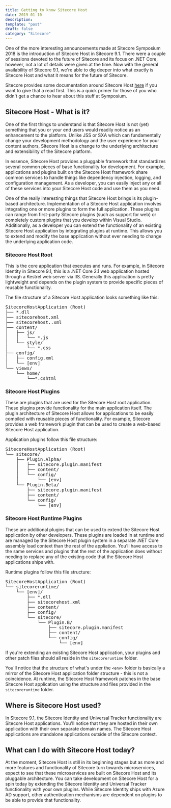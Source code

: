 ```yaml
---
title: Getting to know Sitecore Host
date: 2019-01-10
description: 
template: "post"
draft: false
category: "Sitecore"
---
```


One of the more interesting announcements made at Sitecore Symposium 2018 is the introduction of Sitecore Host in Sitecore 9.1. There were a couple of sessions devoted to the future of Sitecore and its focus on .NET Core, however, not a lot of details were given at the time. Now with the general availability of Sitecore 9.1, we're able to dig deeper into what exactly is Sitecore Host and what it means for the future of Sitecore.

Sitecore provides some documentation around Sitecore Host [here](https://doc.sitecore.com/developers/91/sitecore-experience-management/en/sitecore-host.html) if you want to give that a read first. This is a quick primer for those of you who didn't get a chance to hear about this stuff at Symposium.

## Sitecore Host - What is it?

One of the first things to understand is that Sitecore Host is not (yet) something that you or your end users would readily notice as an enhancement to the platform. Unlike JSS or SXA which can fundamentally change your development methodology and the user experience for your content authors, Sitecore Host is a change to the underlying architecture and extensibility of the Sitecore platform.

In essence, Sitecore Host provides a pluggable framework that standardizes several common pieces of base functionality for development. For example, applications and plugins built on the Sitecore Host framework share common services to handle things like dependency injection, logging, and configuration management. As a developer, you can easily inject any or all of these services into your Sitecore Host code and use them as you need.

One of the really interesting things that Sitecore Host brings is its plugin-based architecture. Implementation of a Sitecore Host application involves integrating one or more plugins to form the full application. These plugins can range from first-party Sitecore plugins (such as support for web) or completely custom plugins that you develop within Visual Studio. Additionally, as a developer you can extend the functionality of an existing Sitecore Host application by integrating plugins at runtime. This allows you to extend and modify the base application without ever needing to change the underlying application code.

### Sitecore Host Root

This is the core application that executes and runs. For example, in Sitecore Identity in Sitecore 9.1, this is a .NET Core 2.1 web application hosted through a Kestrel web server via IIS. Generally this application is pretty lightweight and depends on the plugin system to provide specific pieces of reusable functionality.

The file structure of a Sitecore Host application looks something like this:

<pre>
SitecoreHostApplication (Root)
├── *.dll
├── sitecorehost.xml
├── sitecorehost.<env>.xml
├── content/
│   ├── js/
│   │   └── *.js
│   └── style/
│       └── *.css
├── config/
│   ├── config.xml
│   └── [env]
└── views/
    └── home/
        └──*.cshtml
</pre>

### Sitecore Host Plugins

These are plugins that are used for the Sitecore Host root application. These plugins provide functionality for the main application itself. The plugin architecture of Sitecore Host allows for applications to be easily compiled with reusable pieces of functionality. For example, Sitecore provides a web framework plugin that can be used to create a web-based Sitecore Host application.

Application plugins follow this file structure:

<pre>
SitecoreHostApplication (Root)
└── sitecore/
    ├── Plugin.Alpha/
    │   ├── sitecore.plugin.manifest
    │   ├── content/
    │   └── config/
    │       └── [env]
    └── Plugin.Beta/
        ├── sitecore.plugin.manifest
        ├── content/
        └── config/
            └── [env]
</pre>

### Sitecore Host Runtime Plugins

These are additional plugins that can be used to extend the Sitecore Host application by other developers. These plugins are loaded in at runtime and are managed by the Sitecore Host plugin system in a separate .NET Core assembly load context than the rest of the appliation. You'll have access to the same services and plugins that the rest of the application does without needing to replace any of the existing code that the Sitecore Host applications ships with.

Runtime plugins follow this file structure:

<pre>
SitecoreHostApplication (Root)
└── sitecoreruntime/
    └── [env]/
        ├── *.dll
        ├── sitecorehost.xml
        ├── content/
        ├── config/
        └── sitecore/
            └── Plugin.B/
                ├── sitecore.plugin.manifest
                ├── content/
                └── config/
                    └── [env]
</pre>

If you're extending an existing Sitecore Host application, your plugins and other patch files should all reside in the `sitecoreruntime` folder.

You'll notice that the structure of what's under the `<env>` folder is basically a mirror of the Sitecore Host application folder structure - this is not a coincidence. At runtime, the Sitecore Host framework patches in the base Sitecore Host application using the structure and files provided in the `sitecoreruntime` folder.

## Where is Sitecore Host used?

In Sitecore 9.1, the Sitecore Identity and Universal Tracker functionality are Sitecore Host applications. You'll notice that they are hosted in their own application with their own separate domain names. The Sitecore Host applications are standalone applications outside of the Sitecore context.

## What can I do with Sitecore Host today?

At the moment, Sitecore Host is still in its beginning stages but as more and more features and functionality of Sitecore turn towards microservices, expect to see that these microservices are built on Sitecore Host and its pluggable architecture. You can take development on Sitecore Host for a spin today by extending the Sitecore Identity and Universal Tracker functionality with your own plugins. While Sitecore Identity ships with Azure AD support, other authentication mechanisms are dependent on plugins to be able to provide that functionality.
